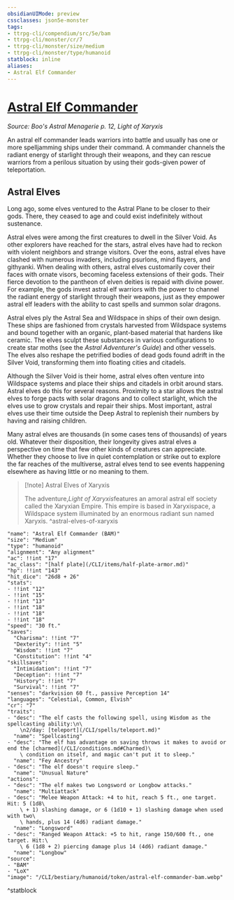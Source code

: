 ```yaml
---
obsidianUIMode: preview
cssclasses: json5e-monster
tags:
- ttrpg-cli/compendium/src/5e/bam
- ttrpg-cli/monster/cr/7
- ttrpg-cli/monster/size/medium
- ttrpg-cli/monster/type/humanoid
statblock: inline
aliases:
- Astral Elf Commander
---
```

# [Astral Elf Commander](CLI/bestiary/humanoid/astral-elf-commander-bam.md)
*Source: Boo's Astral Menagerie p. 12, Light of Xaryxis*  

An astral elf commander leads warriors into battle and usually has one or more spelljamming ships under their command. A commander channels the radiant energy of starlight through their weapons, and they can rescue warriors from a perilous situation by using their gods-given power of teleportation.

## Astral Elves

Long ago, some elves ventured to the Astral Plane to be closer to their gods. There, they ceased to age and could exist indefinitely without sustenance.

Astral elves were among the first creatures to dwell in the Silver Void. As other explorers have reached for the stars, astral elves have had to reckon with violent neighbors and strange visitors. Over the eons, astral elves have clashed with numerous invaders, including psurlons, mind flayers, and githyanki. When dealing with others, astral elves customarily cover their faces with ornate visors, becoming faceless extensions of their gods. Their fierce devotion to the pantheon of elven deities is repaid with divine power. For example, the gods invest astral elf warriors with the power to channel the radiant energy of starlight through their weapons, just as they empower astral elf leaders with the ability to cast spells and summon solar dragons.

Astral elves ply the Astral Sea and Wildspace in ships of their own design. These ships are fashioned from crystals harvested from Wildspace systems and bound together with an organic, plant-based material that hardens like ceramic. The elves sculpt these substances in various configurations to create star moths (see the *Astral Adventurer's Guide*) and other vessels. The elves also reshape the petrified bodies of dead gods found adrift in the Silver Void, transforming them into floating cities and citadels.

Although the Silver Void is their home, astral elves often venture into Wildspace systems and place their ships and citadels in orbit around stars. Astral elves do this for several reasons. Proximity to a star allows the astral elves to forge pacts with solar dragons and to collect starlight, which the elves use to grow crystals and repair their ships. Most important, astral elves use their time outside the Deep Astral to replenish their numbers by having and raising children.

Many astral elves are thousands (in some cases tens of thousands) of years old. Whatever their disposition, their longevity gives astral elves a perspective on time that few other kinds of creatures can appreciate. Whether they choose to live in quiet contemplation or strike out to explore the far reaches of the multiverse, astral elves tend to see events happening elsewhere as having little or no meaning to them.

> [!note] Astral Elves of Xaryxis
> 
> The adventure,*Light of Xaryxis*features an amoral astral elf society called the Xaryxian Empire. This empire is based in Xaryxispace, a Wildspace system illuminated by an enormous radiant sun named Xaryxis.
^astral-elves-of-xaryxis

```statblock
"name": "Astral Elf Commander (BAM)"
"size": "Medium"
"type": "humanoid"
"alignment": "Any alignment"
"ac": !!int "17"
"ac_class": "[half plate](/CLI/items/half-plate-armor.md)"
"hp": !!int "143"
"hit_dice": "26d8 + 26"
"stats":
- !!int "12"
- !!int "15"
- !!int "13"
- !!int "18"
- !!int "18"
- !!int "18"
"speed": "30 ft."
"saves":
  "Charisma": !!int "7"
  "Dexterity": !!int "5"
  "Wisdom": !!int "7"
  "Constitution": !!int "4"
"skillsaves":
  "Intimidation": !!int "7"
  "Deception": !!int "7"
  "History": !!int "7"
  "Survival": !!int "7"
"senses": "darkvision 60 ft., passive Perception 14"
"languages": "Celestial, Common, Elvish"
"cr": "7"
"traits":
- "desc": "The elf casts the following spell, using Wisdom as the spellcasting ability:\n\
    \n2/day: [teleport](/CLI/spells/teleport.md)"
  "name": "Spellcasting"
- "desc": "The elf has advantage on saving throws it makes to avoid or end the [charmed](/CLI/conditions.md#Charmed)\
    \ condition on itself, and magic can't put it to sleep."
  "name": "Fey Ancestry"
- "desc": "The elf doesn't require sleep."
  "name": "Unusual Nature"
"actions":
- "desc": "The elf makes two Longsword or Longbow attacks."
  "name": "Multiattack"
- "desc": "Melee Weapon Attack: +4 to hit, reach 5 ft., one target. Hit: 5 (1d8\
    \ + 1) slashing damage, or 6 (1d10 + 1) slashing damage when used with two\
    \ hands, plus 14 (4d6) radiant damage."
  "name": "Longsword"
- "desc": "Ranged Weapon Attack: +5 to hit, range 150/600 ft., one target. Hit:\
    \ 6 (1d8 + 2) piercing damage plus 14 (4d6) radiant damage."
  "name": "Longbow"
"source":
- "BAM"
- "LoX"
"image": "/CLI/bestiary/humanoid/token/astral-elf-commander-bam.webp"
```
^statblock